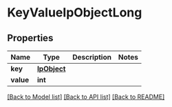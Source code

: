 # KeyValueIpObjectLong

## Properties
Name | Type | Description | Notes
------------ | ------------- | ------------- | -------------
**key** | [**IpObject**](IpObject.md) |  | 
**value** | **int** |  | 

[[Back to Model list]](../README.md#documentation-for-models) [[Back to API list]](../README.md#documentation-for-api-endpoints) [[Back to README]](../README.md)

